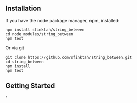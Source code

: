 ## Installation

If you have the node package manager, npm, installed:

```shell
npm install sfinktah/string_between
cd node_modules/string_between
npm test
```

Or via git

```shell
git clone https://github.com/sfinktah/string_between.git
cd string_between
npm install
npm test
```

## Getting Started 
"
